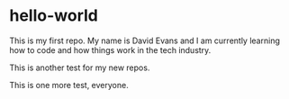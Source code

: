 # hello-world
This is my first repo.
My name is David Evans and I am currently learning how to code and how things work in the tech industry.

This is another test for my new repos.

This is one more test, everyone.
